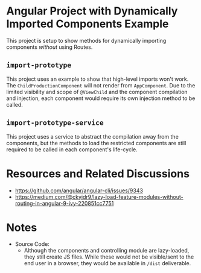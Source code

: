 # Angular Project with Dynamically Imported Components Example

This project is setup to show methods for dynamically importing components _without_ using Routes.

## `import-prototype`

This project uses an example to show that high-level imports won't work.  The `ChildProductionComponent` will not
render from `AppComponent`.  Due to the limited visibility and scope of `@ViewChild` and the component compilation
and injection, each component would require its own injection method to be called.

## `import-prototype-service`

This project uses a service to abstract the compilation away from the components, but the methods to load the
restricted components are still required to be called in each component's life-cycle.

# Resources and Related Discussions
* https://github.com/angular/angular-cli/issues/9343
* https://medium.com/@ckyidr9/lazy-load-feature-modules-without-routing-in-angular-9-ivy-220851cc7751

# Notes
* Source Code:
    * Although the components and controlling module are lazy-loaded, they still create JS files.  While
    these would not be visible/sent to the end user in a browser, they would be available in `/dist` deliverable.
